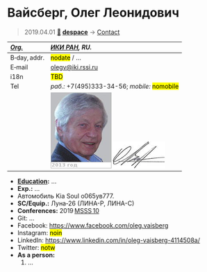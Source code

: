 # Вайсберг, Олег Леонидович
> 2019.04.01 **[🚀](../index/index.md) [despace](index.md)** → [Contact](contact.md)

|*[Org.](contact.md)*|*[ИКИ РАН](zz_iki_ras.md), RU.*|
|:--|:--|
|B‑day, addr.| <mark>nodate</mark> / … |
|E‑mail| <olegv@iki.rssi.ru> |
|i18n| <mark>TBD</mark> |
|Tel|*раб.:* +7(495)333-34-56; *mobile:* <mark>nomobile</mark> |
|| ![](f/contact/v/vaysberg_001_photo.jpg) [![](f/contact/v/vaysberg_001_sign_thumb.jpg)](f/contact/v/vaysberg_001_sign.png) |

   - **[Education](edu.md):** …
   - **Exp.:** …
   - Автомобиль Kia Soul о065ув777.
   - **SC/Equip.:** Луна‑26 (ЛИНА-Р, ЛИНА-С)
   - **Conferences:** 2019 [MSSS 10](msss_10.md)
   - Git: …
   - Facebook: <https://www.facebook.com/oleg.vaisberg>
   - Instagram: <mark>noin</mark>
   - LinkedIn: <https://www.linkedin.com/in/oleg-vaisberg-4114508a/>
   - Twitter: <mark>notw</mark>
   - **As a person:**
      1. …
